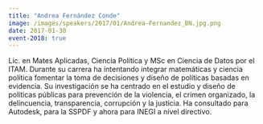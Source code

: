 ```yaml
---
title: "Andrea Fernández Conde"
image: /images/speakers/2017/01/Andrea-Fernandez_BN.jpg.png
date: 2017-01-30
event-2018: true
---
```


Lic. en Mates Aplicadas, Ciencia Política y MSc en Ciencia de Datos por el ITAM. Durante su carrera ha intentando integrar matemáticas y ciencia política fomentar la toma de decisiones y diseño de políticas basadas en evidencia. Su investigación se ha centrado en el estudio y diseño de políticas públicas para prevención de la violencia, el crimen organizado, la delincuencia, transparencia, corrupción y la justicia. Ha consultado para Autodesk, para la SSPDF y ahora para INEGI a nivel directivo.